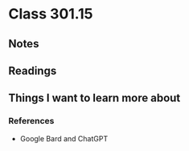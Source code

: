 # Class 301.15

## Notes

## Readings

## Things I want to learn more about

### References
- Google Bard and ChatGPT
